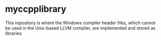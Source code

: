 # myccpplibrary

This repository is where the Windows compiler header files, which cannot be used in the Unix-based LLVM compiler, are implemented and stored as libraries.

